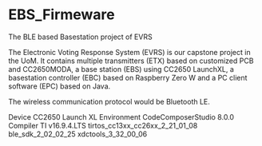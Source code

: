 # EBS_Firmeware
The BLE based Basestation project of EVRS

The Electronic Voting Response System (EVRS) is our capstone project in the UoM. It contains multiple transmitters (ETX) based on customized PCB and CC2650MODA, a base station (EBS) using CC2650 LaunchXL, a basestation controller (EBC) based on Raspberry Zero W and a PC client software (EPC) based on Java. 

The wireless communication protocol would be Bluetooth LE.

Device
	CC2650 Launch XL
Environment
	CodeComposerStudio 8.0.0
	Compiler TI v16.9.4.LTS
	tirtos_cc13xx_cc26xx_2_21_01_08
	ble_sdk_2_02_02_25
	xdctools_3_32_00_06